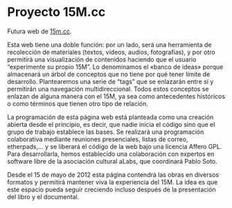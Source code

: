 Proyecto 15M.cc
===============

Futura web de [15m.cc](http://15m.cc).

Esta web tiene una doble función: por un lado, será una herramienta de recolección de materiales (textos, vídeos, audios, fotografías), y por otro permitirá una visualización de contenidos haciendo que el usuario “experimente su propio 15M”. Lo denominamos el «banco de ideas» porque almacenará un árbol de conceptos que no tiene por qué tener límite de desarrollo.  Plantearemos una serie de “tags” que se enlazarán entre sí y permitirán una navegación multidireccional. Todos estos conceptos se enlazan de alguna manera con el 15M, ya sea como antecedentes históricos o como términos que tienen otro tipo de relación.

La programación de esta página web está planteada como una creación abierta desde el principio, es decir, que nadie inicia el código sino que el grupo de trabajo establece las bases. Se realizará una programación colaborativa mediante reuniones presenciales, listas de correo, etherpads,... y se liberará el código de la web bajo una licencia Affero GPL. Para desarrollarla, hemos establecido una colaboración con expertos en software libre de la asociación cultural aLabs, que coordinará Pablo Soto.

Desde el 15 de mayo de 2012 esta página contendrá las obras en diversos formatos y permitirá mantener viva la experiencia del 15M. La idea es que este espacio pueda seguir creciendo incluso después de la presentación del libro y el documental.

